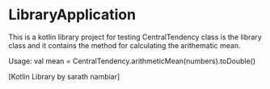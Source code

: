 # LibraryApplication
This is a kotlin library project for testing
CentralTendency class is the library class and it contains the method for calculating the arithematic mean.

Usage:
val mean = CentralTendency.arithmeticMean(numbers).toDouble()

[Kotlin Library by sarath nambiar]